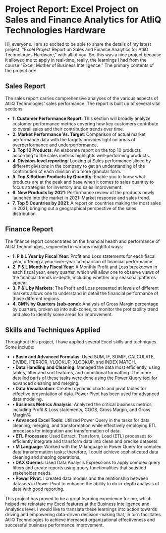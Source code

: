 # Project Report: Excel Project on Sales and Finance Analytics for AtliQ Technologies Hardware
Hi, everyone. I am so excited to be able to share the details of my latest project, "Excel Project Report on Sales and Finance Analytics for AtliQ Technologies Hardware," with all of you. So, this was a nice project because it allowed me to apply in real-time, really, the learnings I had from the course "Excel: Mother of Business Intelligence." The primary contents of the project are:
## Sales Report
The sales report carries comprehensive analyses of the various aspects of AtliQ Technologies' sales performance. The report is built up of several vital sections:
- **1.	Customer Performance Report**: This section will broadly analyze customer performance metrics covering how key customers contribute to overall sales and their contribution trends over time.
- **2.	Market Performance Vs. Target**: Comparison of actual market performance data with the targets provides light on areas of overperformance and underperformance.
- **3.	Top 10 Products**: An elaborate report on the top 10 products according to the sales metrics highlights well-performing products.
- **4.	Division-level reporting**: Looking at Sales performance sliced by different divisions in the company to get an understanding of the contribution of each division in a more granular form.
- **5.	Top & Bottom Products by Quantity**: Enable you to know what products are at the peak and base when it comes to sales quantity to focus strategies for inventory and sales improvement.
- **6.	New Products by 2021**: Performance review of the products newly launched into the market in 2021: Market response and sales trend.
- **7.	Top 5 Countries by 2021**: A report on countries making the most sales in 2021, bringing out a geographical perspective of the sales distribution.
## Finance Report
The finance report concentrates on the financial health and performance of AtliQ Technologies, segmented in various insightful ways:
- **1.	P & L Year by Fiscal Year**: Profit and Loss statements for each fiscal year, offering a year-over-year comparison of financial performance.
- **2.	P & L Month by Fiscal Year**: A Monthly Profit and Loss breakdown in each fiscal year, every quarter, which will allow one to observe views of the financial trends in-depth, including whether any seasonal patterns appear.
- **3.	P & L by Markets**: The Profit and Loss presented at levels of different markets allows one to understand in detail the financial performance of those different regions.
- **4.	GM% by Quarters (sub-zone)**: Analysis of Gross Margin percentage by quarters, broken up into sub-zones, to monitor the profitability trend and also to identify some areas for improvement.
## Skills and Techniques Applied
Throughout this project, I have applied several Excel skills and techniques. Some include:
- **•	Basic and Advanced Formulas**: Used SUM, IF, SUMIF, CALCULATE, DIVIDE, IFERROR, VLOOKUP, XLOOKUP, and INDEX MATCH.
- **•	Data Handling and Cleaning**: Managed the data most efficiently, using tables, filter and sort features, and conditional formatting. The more detailed parts of these tasks were done using the Power Query tool for advanced cleaning and merging.
- **•	Data Visualization**: Created dynamic charts and pivot tables for effective presentation of data. Power Pivot has been used for advanced data modeling.
- **•	Business Metrics Analysis**: Analyzed the critical business metrics, including Profit & Loss statements, COGS, Gross Margin, and Gross Margin%
- **•	Advanced Excel Tools**: Utilized Power Query in the tasks for data cleaning, merging, and transformation while effectively employing ETL processes for integration and transformation of data.
- **•	ETL Processes**: Used Extract, Transform, Load (ETL) processes to efficiently integrate and transform data into clean and precise datasets.
- **•	M Language**: Worked with the M language in Power Query for complex data transformation tasks; therefore, I could achieve sophisticated data cleaning and shaping operations.
- **•	DAX Queries**: Used Data Analysis Expressions to apply complex query filters and create reports using query functionalities that satisfied stakeholder needs.
- **•	Power Pivot**: I created data models and the relationship between datasets in Power Pivot to enhance the ability to do in-depth analysis of data with good reporting.

This project has proved to be a great learning experience for me, which helped me reinstate my Excel features at the Business Intelligence and Analytics level. I would like to translate these learnings into action towards driving and empowering data-driven decision-making that, in turn facilitates AtliQ Technologies to achieve increased organizational effectiveness and successful business performance improvement.


